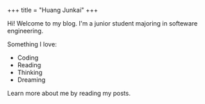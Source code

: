 +++
title = "Huang Junkai"
+++

Hi! Welcome to my blog. I'm a junior student majoring in softeware engineering.

Something I love:

* Coding
* Reading
* Thinking
* Dreaming

Learn more about me by reading my posts.

